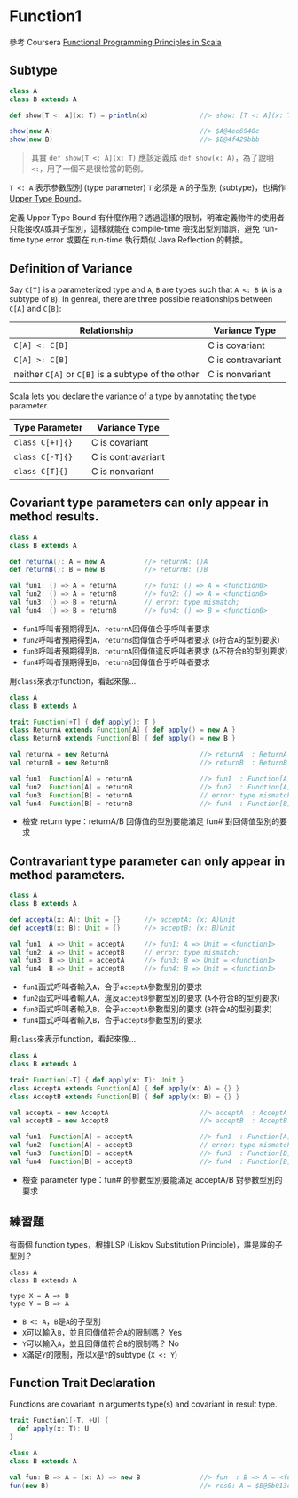 # Function1

參考 Coursera [Functional Programming Principles in Scala](https://class.coursera.org/progfun-005/lecture)

## Subtype
```scala
class A
class B extends A

def show[T <: A](x: T) = println(x)             //> show: [T <: A](x: T)Unit

show(new A)                                     //> $A@4ec6948c
show(new B)                                     //> $B@4f429bbb
```
> 其實 ```def show[T <: A](x: T)``` 應該定義成 ```def show(x: A)```，為了說明 ```<:```，用了一個不是很恰當的範例。

```T <: A``` 表示參數型別 (type parameter) ```T``` 必須是 ```A``` 的子型別 (subtype)，也稱作 [Upper Type Bound](http://www.scala-lang.org/old/node/136)。

定義 Upper Type Bound 有什麼作用？透過這樣的限制，明確定義物件的使用者只能接收```A```或其子型別，這樣就能在 compile-time 檢找出型別錯誤，避免 run-time type error 或要在 run-time 執行類似 Java Reflection 的轉換。

## Definition of Variance

Say ```C[T]``` is a parameterized type and ```A```, ```B``` are types such that ```A <: B``` (```A``` is a subtype of ```B```).
In genreal, there are three possible relationships between ```C[A]``` and ```C[B]```:

| Relationship | Variance Type |
|--------------|---------------|
| ```C[A] <: C[B]``` | C is covariant |
| ```C[A] >: C[B]``` | C is contravariant |
| neither ```C[A]``` or ```C[B]``` is a subtype of the other | C is nonvariant |

Scala lets you declare the variance of a type by annotating the type parameter.

| Type Parameter | Variance Type |
|----------------|---------------|
| ```class C[+T]{}``` | C is covariant |
| ```class C[-T]{}``` | C is contravariant |
| ```class C[T]{}``` | C is nonvariant |

## Covariant type parameters can only appear in method results.
```scala
class A
class B extends A

def returnA(): A = new A          //> returnA: ()A
def returnB(): B = new B          //> returnB: ()B

val fun1: () => A = returnA       //> fun1: () => A = <function0>
val fun2: () => A = returnB       //> fun2: () => A = <function0>
val fun3: () => B = returnA       // error: type mismatch;
val fun4: () => B = returnB       //> fun4: () => B = <function0>
```
- ```fun1```呼叫者預期得到```A```，```returnA```回傳值合乎呼叫者要求
- ```fun2```呼叫者預期得到```A```，```returnB```回傳值合乎呼叫者要求 (```B```符合```A```的型別要求)
- ```fun3```呼叫者預期得到```B```，```returnA```回傳值違反呼叫者要求 (```A```不符合```B```的型別要求)
- ```fun4```呼叫者預期得到```B```，```returnB```回傳值合乎呼叫者要求

用```class```來表示function，看起來像...
```scala
class A
class B extends A

trait Function[+T] { def apply(): T }
class ReturnA extends Function[A] { def apply() = new A }
class ReturnB extends Function[B] { def apply() = new B }

val returnA = new ReturnA                       //> returnA  : ReturnA = $ReturnA@8854a21a
val returnB = new ReturnB                       //> returnB  : ReturnB = $ReturnB@1a7811df

val fun1: Function[A] = returnA                 //> fun1  : Function[A] = $ReturnA@8854a21a
val fun2: Function[A] = returnB                 //> fun2  : Function[A] = $ReturnB@1a7811df
val fun3: Function[B] = returnA                 // error: type mismatch;
val fun4: Function[B] = returnB                 //> fun4  : Function[B] = $ReturnB@1a7811df
```
- 檢查 return type：returnA/B 回傳值的型別要能滿足 fun# 對回傳值型別的要求

## Contravariant type parameter can only appear in method parameters.
```scala
class A
class B extends A

def acceptA(x: A): Unit = {}      //> acceptA: (x: A)Unit
def acceptB(x: B): Unit = {}      //> acceptB: (x: B)Unit

val fun1: A => Unit = acceptA     //> fun1: A => Unit = <function1>
val fun2: A => Unit = acceptB     // error: type mismatch;
val fun3: B => Unit = acceptA     //> fun3: B => Unit = <function1>
val fun4: B => Unit = acceptB     //> fun4: B => Unit = <function1>
```
- ```fun1```函式呼叫者輸入```A```，合乎```acceptA```參數型別的要求
- ```fun2```函式呼叫者輸入```A```，違反```acceptB```參數型別的要求 (```A```不符合```B```的型別要求)
- ```fun3```函式呼叫者輸入```B```，合乎```acceptA```參數型別的要求 (```B```符合```A```的型別要求)
- ```fun4```函式呼叫者輸入```B```，合乎```acceptB```參數型別的要求

用```class```來表示function，看起來像...
```scala
class A
class B extends A

trait Function[-T] { def apply(x: T): Unit }
class AcceptA extends Function[A] { def apply(x: A) = {} }
class AcceptB extends Function[B] { def apply(x: B) = {} }

val acceptA = new AcceptA                       //> acceptA  : AcceptA = $AcceptA@40fb2f19
val acceptB = new AcceptB                       //> acceptB  : AcceptB = $AcceptB@163202d6

val fun1: Function[A] = acceptA                 //> fun1  : Function[A] = $AcceptA@40fb2f19
val fun2: Function[A] = acceptB                 // error: type mismatch;
val fun3: Function[B] = acceptA                 //> fun3  : Function[B] = $AcceptA@40fb2f19
val fun4: Function[B] = acceptB                 //> fun4  : Function[B] = $AcceptB@163202d6
```
- 檢查 parameter type：fun# 的參數型別要能滿足 acceptA/B 對參數型別的要求

## 練習題
有兩個 function types，根據LSP (Liskov Substitution Principle)，誰是誰的子型別？

```
class A
class B extends A

type X = A => B
type Y = B => A
```
- ```B <: A```，```B```是```A```的子型別
- ```X```可以輸入```B```，並且回傳值符合```A```的限制嗎？ Yes
- ```Y```可以輸入```A```，並且回傳值符合```B```的限制嗎？ No
- ```X```滿足```Y```的限制，所以```X```是```Y```的subtype (```X <: Y```)

## Function Trait Declaration
Functions are covariant in arguments type(s) and covariant in result type.

```scala
trait Function1[-T, +U] {
  def apply(x: T): U
}
```
```scala
class A
class B extends A

val fun: B => A = (x: A) => new B               //> fun  : B => A = <function1>
fun(new B)                                      //> res0: A = $B@5b013dc8
```
